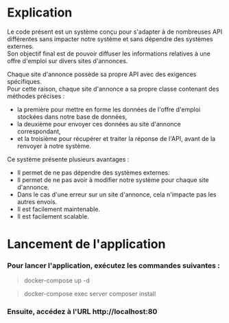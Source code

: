 # Explication

Le code présent est un système conçu pour s'adapter à de nombreuses API différentes sans impacter notre système et sans dépendre des systèmes externes.<br />
Son objectif final est de pouvoir diffuser les informations relatives à une offre d'emploi sur divers sites d'annonces.

Chaque site d'annonce possède sa propre API avec des exigences spécifiques.<br />
Pour cette raison, chaque site d'annonce a sa propre classe contenant des méthodes précises :
- la première pour mettre en forme les données de l'offre d'emploi stockées dans notre base de données, 
- la deuxième pour envoyer ces données au site d'annonce correspondant,
- et la troisième pour récupérer et traiter la réponse de l'API, avant de la renvoyer à notre système.

Ce système présente plusieurs avantages :

- Il permet de ne pas dépendre des systèmes externes.
- Il permet de ne pas avoir à modifier notre système pour chaque site d'annonce.
- Dans le cas d'une erreur sur un site d'annonce, cela n'impacte pas les autres envois.
- Il est facilement maintenable.
- Il est facilement scalable.


# Lancement de l'application
### Pour lancer l'application, exécutez les commandes suivantes :

> docker-compose up -d

> docker-compose exec server composer install

### Ensuite, accédez à l'URL http://localhost:80